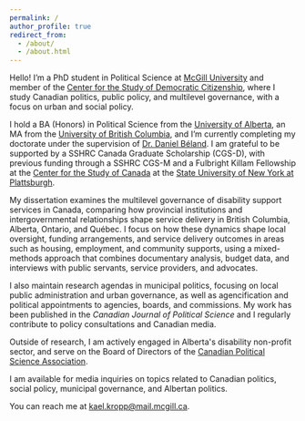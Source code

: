 ```yaml
---
permalink: /
author_profile: true
redirect_from:
  - /about/
  - /about.html
---
```


Hello! I’m a PhD student in Political Science at [McGill University](https://www.mcgill.ca/politicalscience/) and member of the [Center for the Study of Democratic Citizenship](https://csdc-cecd.ca/en/), where I study Canadian politics, public policy, and multilevel governance, with a focus on urban and social policy.

I hold a BA (Honors) in Political Science from the [University of Alberta](https://www.ualberta.ca/en/political-science/index.html), an MA from the [University of British Columbia](https://politics.ubc.ca/), and I’m currently completing my doctorate under the supervision of [Dr. Daniel Béland](https://www.mcgill.ca/politicalscience/daniel-beland). I am grateful to be supported by a SSHRC Canada Graduate Scholarship (CGS-D), with previous funding through a SSHRC CGS-M and a Fulbright Killam Fellowship at the [Center for the Study of Canada](https://www.plattsburgh.edu/academics/cesca/) at the [State University of New York at Plattsburgh](https://www.plattsburgh.edu/).

My dissertation examines the multilevel governance of disability support services in Canada, comparing how provincial institutions and intergovernmental relationships shape service delivery in British Columbia, Alberta, Ontario, and Québec. I focus on how these dynamics shape local oversight, funding arrangements, and service delivery outcomes in areas such as housing, employment, and community supports, using a mixed-methods approach that combines documentary analysis, budget data, and interviews with public servants, service providers, and advocates.

I also maintain research agendas in municipal politics, focusing on local public administration and urban governance, as well as agencification and political appointments to agencies, boards, and commissions. My work has been published in the _Canadian Journal of Political Science_ and I regularly contribute to policy consultations and Canadian media.

Outside of research, I am actively engaged in Alberta's disability non-profit sector, and serve on the Board of Directors of the [Canadian Political Science Association](https://cpsa-acsp.ca/about/).

I am available for media inquiries on topics related to Canadian politics, social policy, municipal governance, and Albertan politics.

You can reach me at [kael.kropp@mail.mcgill.ca](mailto:kael.kropp@mail.mcgill.ca).
